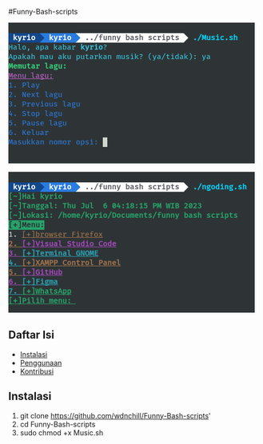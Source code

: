 #Funny-Bash-scripts

![Music-play](https://github.com/wdnchill/Funny-Bash-scripts/blob/main/Screenshot%20from%202023-07-06%2016-17-39.png)


![ngoding menu](https://github.com/wdnchill/Funny-Bash-scripts/blob/main/Screenshot%20from%202023-07-06%2016-18-28.png)

## Daftar Isi

- [Instalasi](#instalasi)
- [Penggunaan](#penggunaan)
- [Kontribusi](#kontribusi)

## Instalasi
1. git clone https://github.com/wdnchill/Funny-Bash-scripts'
2. cd Funny-Bash-scripts
3. sudo chmod +x Music.sh 



